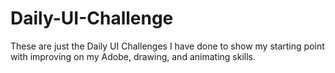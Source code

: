 # Daily-UI-Challenge

These are just the Daily UI Challenges I have done to show my starting point with improving on my Adobe, drawing, and animating skills. 
